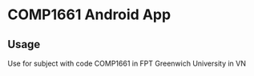 # COMP1661 Android App

## Usage
Use for subject with code COMP1661 in FPT Greenwich University in VN
